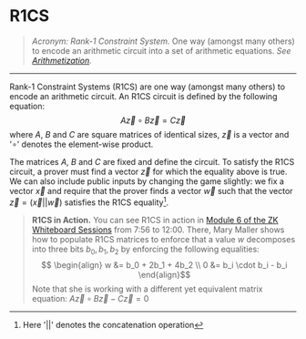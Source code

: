 # R1CS
> *Acronym: Rank-1 Constraint System.* One way (amongst many others) to encode an arithmetic circuit into a set of arithmetic equations. *See [Arithmetization](./arithmetization.md).*
---

Rank-1 Constraint Systems (R1CS) are one way (amongst many others) to encode an arithmetic circuit. An R1CS circuit is defined by the following equation:
$$A\vec{z} \circ B\vec{z} = C\vec{z}$$
where $A$, $B$ and $C$ are square matrices of identical sizes, $\vec{z}$ is a vector and '$\circ$' denotes the element-wise product.

The matrices $A$, $B$ and $C$ are fixed and define the circuit. To satisfy the R1CS circuit, a prover must find a vector $\vec{z}$ for which the equality above is true. We can also include public inputs by changing the game slightly: we fix a vector $\vec{x}$ and require that the prover finds a vector $\vec{w}$ such that the vector $\vec{z} = (\vec{x}||\vec{w})$ satisfies the R1CS equality[^1].

> **R1CS in Action.**
> You can see R1CS in action in [Module 6 of the ZK Whiteboard Sessions](https://youtu.be/1oLzrbTBlbc?t=476) from 7:56 to 12:00. There, Mary Maller shows how to populate R1CS matrices to enforce that a value $w$ decomposes into three bits $b_0, b_1, b_2$ by enforcing the following equalities:
> $$ \begin{align} w &= b_0 + 2b_1 + 4b_2 \\ 0 &= b_i \cdot b_i - b_i  \end{align}$$
> Note that she is working with a different yet equivalent matrix equation: $A\vec{z} \circ B\vec{z} - C\vec{z} = 0$

[^1]: Here '$||$' denotes the concatenation operation